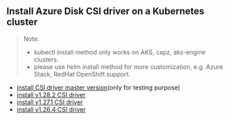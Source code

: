 ## Install Azure Disk CSI driver on a Kubernetes cluster
> Note: 
>  - kubectl install method only works on AKS, capz, aks-engine clusters.
>  - please use helm install method for more customization, e.g. Azure Stack, RedHat OpenShift support.
> 
 - [install CSI driver master version](./install-csi-driver-master.md)(only for testing purpose)
 - [install v1.28.2 CSI driver](./install-csi-driver-v1.28.2.md)
 - [install v1.27.1 CSI driver](./install-csi-driver-v1.27.1.md)
 - [install v1.26.4 CSI driver](./install-csi-driver-v1.26.4.md)
